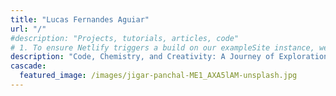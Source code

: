 ```yaml
---
title: "Lucas Fernandes Aguiar"
url: "/"
#description: "Projects, tutorials, articles, code"
# 1. To ensure Netlify triggers a build on our exampleSite instance, we need to change a file in the exampleSite directory.
description: "Code, Chemistry, and Creativity: A Journey of Exploration"
cascade:
  featured_image: /images/jigar-panchal-ME1_AXA5lAM-unsplash.jpg
---
```


